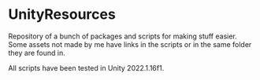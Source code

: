 # UnityResources

Repository of a bunch of packages and scripts for making stuff easier. Some assets not made by me have links in the scripts or in the same folder they are found in.

All scripts have been tested in Unity 2022.1.16f1.
